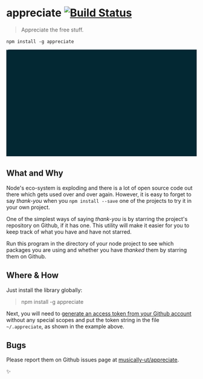 # appreciate [![Build Status](https://travis-ci.org/musically-ut/appreciate.svg?branch=master)](https://travis-ci.org/musically-ut/appreciate)
> Appreciate the free stuff.


```
npm install -g appreciate
```

![CLI example](docs/cli-example.gif)

## What and Why

Node's eco-system is exploding and there is a lot of open source code out there which gets used over and over again. However, it is easy to forget to say _thank-you_ when you `npm install --save` one of the projects to try it in your own project.

One of the simplest ways of saying _thank-you_ is by starring the project's repository on Github, if it has one. This utility will make it easier for you to keep track of what you have and have not starred.

Run this program in the directory of your node project to see which packages you are using and whether you have _thanked_ them by starring them on Github.

## Where & How

Just install the library globally:

> npm install -g appreciate

Next, you will need to [generate an access token from your Github account](https://help.github.com/articles/creating-an-access-token-for-command-line-use/) without any special scopes and put the token string in the file `~/.appreciate`, as shown in the example above.

## Bugs

Please report them on Github issues page at [musically-ut/appreciate](https://github.com/musically-ut/appreciate).

✨ 
